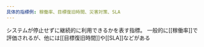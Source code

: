 ```yaml
---
具体的指標例: 稼働率、目標復旧時間、災害対策、SLA
---
```

システムが停止せずに継続的に利用できるかを表す指標。
一般的に[[稼働率]]で評価されるが、他には[[目標復旧時間]]や[[SLA]]などがある